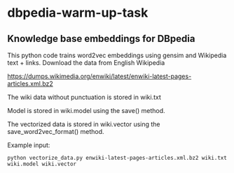 # dbpedia-warm-up-task
<h2>Knowledge base embeddings for DBpedia</h2>
This python code trains word2vec embeddings using gensim and Wikipedia text + links.
Download the data from English Wikipedia 

https://dumps.wikimedia.org/enwiki/latest/enwiki-latest-pages-articles.xml.bz2

The wiki data without punctuation is stored in wiki.txt

Model is stored in wiki.model using the save() method.

The vectorized data is stored in wiki.vector using the save_word2vec_format() method.

Example input:

```
python vectorize_data.py enwiki-latest-pages-articles.xml.bz2 wiki.txt wiki.model wiki.vector
```
